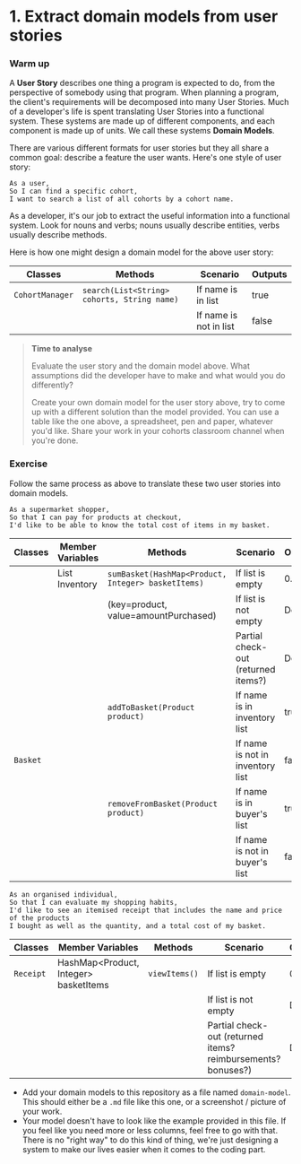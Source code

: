# 1. Extract domain models from user stories

### Warm up

A **User Story** describes one thing a program is expected to do, from the perspective of somebody using that program. When planning a program, the client's requirements will be decomposed into many User Stories. Much of a developer's life is spent translating User Stories into a functional system. These systems are made up of different components, and each component is made up of units. We call these systems **Domain Models**.

There are various different formats for user stories but they all share a common goal: describe a feature the user wants. Here's one style of user story:

```
As a user,
So I can find a specific cohort,
I want to search a list of all cohorts by a cohort name.
```

As a developer, it's our job to extract the useful information into a functional system. Look for nouns and verbs; nouns usually describe entities, verbs usually describe methods.

Here is how one might design a domain model for the above user story:

| Classes         | Methods                                     | Scenario               | Outputs |
|-----------------|---------------------------------------------|------------------------|---------|
| `CohortManager` | `search(List<String> cohorts, String name)` | If name is in list     | true    |
|                 |                                             | If name is not in list | false   |

> **Time to analyse**
>
> Evaluate the user story and the domain model above. What assumptions did the developer have to make and what would you do differently?
>
> Create your own domain model for the user story above, try to come up with a different solution than the model provided. You can use a table like the one above, a spreadsheet, pen and paper, whatever you'd like. Share your work in your cohorts classroom channel when you're done.

### Exercise

Follow the same process as above to translate these two user stories into domain models.

```
As a supermarket shopper,
So that I can pay for products at checkout,
I'd like to be able to know the total cost of items in my basket.
```
| Classes  | Member Variables        | Methods                                            | Scenario                            | Outputs |
|----------|-------------------------|----------------------------------------------------|-------------------------------------|---------|
|          | List<Product> Inventory | `sumBasket(HashMap<Product, Integer> basketItems)` | If list is empty                    | 0.00    |
|          |                         | (key=product, value=amountPurchased)               | If list is not empty                | Double  |
|          |                         |                                                    | Partial check-out (returned items?) | Double  |
|          |                         | `addToBasket(Product product)`                     | If name is in inventory list        | true    |
| `Basket` |                         |                                                    | If name is not in inventory list    | false   |
|          |                         | `removeFromBasket(Product product)`                | If name is in buyer's list          | true    |
|          |                         |                                                    | If name is not in buyer's list      | false   |


```
As an organised individual,
So that I can evaluate my shopping habits,
I'd like to see an itemised receipt that includes the name and price of the products
I bought as well as the quantity, and a total cost of my basket.
```
| Classes     | Member Variables                       | Methods       | Scenario                                                     | Outputs |
|-------------|----------------------------------------|---------------|--------------------------------------------------------------|---------|
| `Receipt`   | HashMap<Product, Integer> basketItems  | `viewItems()` | If list is empty                                             | 0.00    |
|             |                                        |               | If list is not empty                                         | Double  |
|             |                                        |               | Partial check-out (returned items? reimbursements? bonuses?) | Double  |

- Add your domain models to this repository as a file named `domain-model`. This should either be a `.md` file like this one, or a screenshot / picture of your work.
- Your model doesn't have to look like the example provided in this file. If you feel like you need more or less columns, feel free to go with that. There is no "right way" to do this kind of thing, we're just designing a system to make our lives easier when it comes to the coding part.